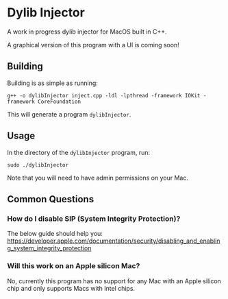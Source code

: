 # Dylib Injector

A work in progress dylib injector for MacOS built in C++.

A graphical version of this program with a UI is coming soon!


## Building

Building is as simple as running:
```
g++ -o dylibInjector inject.cpp -ldl -lpthread -framework IOKit -framework CoreFoundation
```
This will generate a program `dylibInjector`.

## Usage

In the directory of the `dylibInjector` program, run:
```
sudo ./dylibInjector
```
Note that you will need to have admin permissions on your Mac.

## Common Questions

### How do I disable SIP (System Integrity Protection)?

The below guide should help you:
https://developer.apple.com/documentation/security/disabling_and_enabling_system_integrity_protection

### Will this work on an Apple silicon Mac?

No, currently this program has no support for any Mac with an Apple silicon chip and only supports Macs with Intel chips.